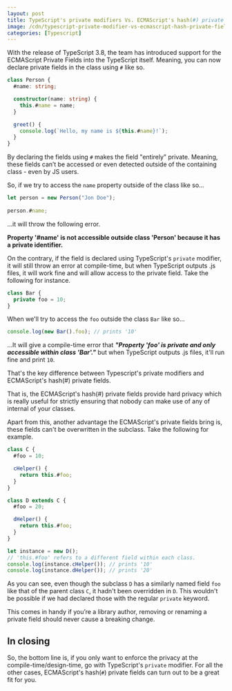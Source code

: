 ```yaml
---
layout: post
title: TypeScript's private modifiers Vs. ECMAScript's hash(#) private fields
image: /cdn/typescript-private-modifier-vs-ecmascript-hash-private-fields.png
categories: [Typescript]
---
```


With the release of TypeScript 3.8, the team has introduced support for the ECMAScript Private Fields into the TypeScript itself. Meaning, you can now declare private fields in the class using `#` like so.

```ts
class Person {
  #name: string;

  constructor(name: string) {
    this.#name = name;
  }

  greet() {
    console.log(`Hello, my name is ${this.#name}!`);
  }
}
```

By declaring the fields using `#` makes the field "entirely" private. Meaning, these fields can’t be accessed or even detected outside of the containing class - even by JS users.

So, if we try to access the `name` property outside of the class like so...

```ts
let person = new Person("Jon Doe");
  
person.#name;
```

...it will throw the following error.

**Property '#name' is not accessible outside class 'Person' because it has a private identifier.**

On the contrary, if the field is declared using TypeScript's `private` modifier, it will still throw an error at compile-time, but when TypeScript outputs .js files, it will work fine and will allow access to the private field. Take the following for instance.

```ts
class Bar {
  private foo = 10;
}
```

When we'll try to access the `foo` outside the class `Bar` like so...

```ts
console.log(new Bar().foo); // prints '10'
```

...It will give a compile-time error that ***"Property 'foo' is private and only accessible within class 'Bar'."*** but when TypeScript outputs .js files, it'll run fine and print `10`.

That's the key difference between Typescript's private modifiers and ECMAScript's hash(#) private fields.

That is, the ECMAScript's hash(#) private fields provide hard privacy which is really useful for strictly ensuring that nobody can make use of any of internal of your classes. 

Apart from this, another advantage the ECMAScript's private fields bring is, these fields can't be overwritten in the subclass. Take the following for example.

```ts
class C {
  #foo = 10;

  cHelper() {
    return this.#foo;
  }
}

class D extends C {
  #foo = 20;

  dHelper() {
    return this.#foo;
  }
}

let instance = new D();
// 'this.#foo' refers to a different field within each class.
console.log(instance.cHelper()); // prints '10'
console.log(instance.dHelper()); // prints '20'
```

As you can see, even though the subclass `D` has a similarly named field `foo` like that of the parent class `C`, it hadn't been overridden in `D`. This wouldn't be possible if we had declared those with the regular `private` keyword.

This comes in handy if you’re a library author, removing or renaming a private field should never cause a breaking change.

## In closing

So, the bottom line is, if you only want to enforce the privacy at the compile-time/design-time, go with TypeScript's `private` modifier. For all the other cases, ECMAScript's hash(`#`) private fields can turn out to be a great fit for you.